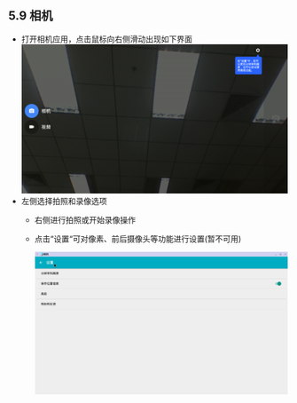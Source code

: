 ## 5.9 相机
   - 打开相机应用，点击鼠标向右侧滑动出现如下界面  
  ![](../_pic/5_otherSoftware/Camera_option.png)
 - 左侧选择拍照和录像选项
      - 右侧进行拍照或开始录像操作

      - 点击“设置“可对像素、前后摄像头等功能进行设置(暂不可用)  

        ![](../_pic/5_otherSoftware/Camera_setting.png)
